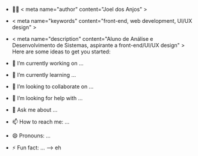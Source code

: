 - 👨‍💻 < meta name="author" content="Joel dos Anjos" >
- < meta name="keywords" content="front-end, web development, UI/UX design" >
- < meta name="description" content="Aluno de Análise e Desenvolvimento de Sistemas, aspirante a front-end/UI/UX design" >
Here are some ideas to get you started:

- 🔭 I’m currently working on ...
- 🌱 I’m currently learning ...
- 👯 I’m looking to collaborate on ...
- 🤔 I’m looking for help with ...
- 💬 Ask me about ...
- 📫 How to reach me: ...
- 😄 Pronouns: ...
- ⚡ Fun fact: ...
--> eh
